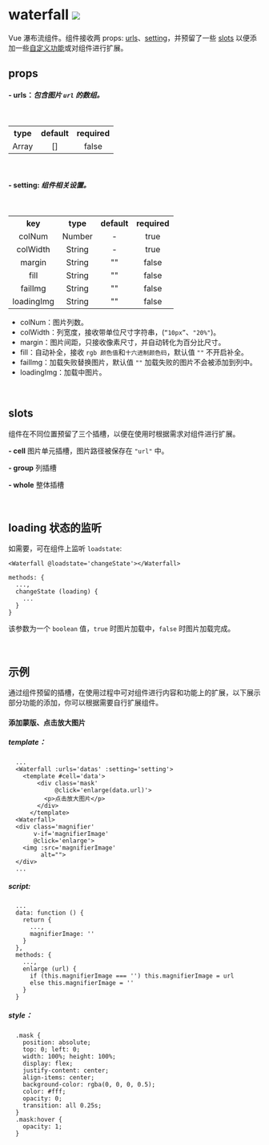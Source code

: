 # waterfall ![](https://img.shields.io/badge/Vue-v2.6.0+-brightgreen.svg)

Vue 瀑布流组件。组件接收两 props: [urls](#user-content---urls包含图片-url-的数组)、[setting](#user-content---setting-组件相关设置)，并预留了一些 [slots](#slots) 以便添加一些[自定义功能](#user-content-示例)或对组件进行扩展。

## props

#### \- urls：*包含图片 `url` 的数组。*
  <table>
​   <tbody align="center">
​     <tr>
​       <th>type</th>
​       <th>default</th>
​       <th>required</th>
​     </tr>
​     <tr>
​       <td>Array</td>
​       <td>[]</td>
​       <td>false</td>
​     </tr>
​   </tbody>
​ </table>
​ </br>

#### \- setting: *组件相关设置。*
  <table>
​   <tbody align="center" size="12px">
​     <tr>
​       <th>key</th>
​       <th>type</th>
​       <th>default</th>
​       <th>required</th>
​     </tr>
​     <tr>
​       <td>colNum</td>
​       <td>Number</td>
​       <td>-</td>
​       <td>true</td>
​     </tr>
​     <tr>
​       <td>colWidth</td>
​       <td>String</td>
​       <td>-</td>
​       <td>true</td>
​     </tr>
​     <tr>
​       <td>margin</td>
​       <td>String</td>
​				<td>""</td>
​				<td>false</td>
​			</tr>
​			<tr>
​				<td>fill</td>
​				<td>String</td>
​				<td>""</td>
​				<td>false</td>
​			</tr>
​			<tr>
​				<td>failImg</td>
​				<td>String</td>
​				<td>""</td>
​				<td>false</td>
​			</tr>
​			<tr>
​				<td>loadingImg</td>
​				<td>String</td>
​				<td>""</td>
​				<td>false</td>
​			</tr>
​		</tbody>
​	</table>

- colNum：图片列数。
- colWidth：列宽度，接收带单位尺寸字符串，(`“10px”`、`"20%"`)。
- margin：图片间距，只接收像素尺寸，并自动转化为百分比尺寸。
- fill：自动补全，接收 `rgb 颜色值`和`十六进制颜色码`，默认值 `""` 不开启补全。
- failImg：加载失败替换图片，默认值 `""` 加载失败的图片不会被添加到列中。
- loadingImg：加载中图片。

​ </br>
## slots

组件在不同位置预留了三个插槽，以便在使用时根据需求对组件进行扩展。

**\- cell**
图片单元插槽，图片路径被保存在 `"url"` 中。

**\- group**
列插槽

**\- whole**
整体插槽

​</br>
## loading 状态的监听

如需要，可在组件上监听 `loadstate`:
```
<Waterfall @loadstate='changeState'></Waterfall>
```
```
methods: {
  ...,
  changeState (loading) {
    ...
  }
}
```
该参数为一个 `boolean` 值，`true` 时图片加载中，`false` 时图片加载完成。

​</br>
## 示例

通过组件预留的插槽，在使用过程中可对组件进行内容和功能上的扩展，以下展示部分功能的添加，你可以根据需要自行扩展组件。

#### 添加蒙版、点击放大图片
##### template：
```
  ...
  <Waterfall :urls='datas' :setting='setting'>
    <template #cell='data'>
        <div class='mask'
             @click='enlarge(data.url)'>
          <p>点击放大图片</p>
        </div>
      </template>
  <Waterfall>
  <div class='magnifier'
       v-if='magnifierImage'
       @click='enlarge'>
    <img :src='magnifierImage'
         alt="">
  </div>
  ...
```

##### script:
```
  ...
  data: function () {
    return {
      ...,
      magnifierImage: ''
    }
  },
  methods: {
    ...,
    enlarge (url) {
      if (this.magnifierImage === '') this.magnifierImage = url
      else this.magnifierImage = ''
    }
  }
```

##### style：
```
  .mask {
    position: absolute;
    top: 0; left: 0;
    width: 100%; height: 100%;
    display: flex;
    justify-content: center;
    align-items: center;
    background-color: rgba(0, 0, 0, 0.5);
    color: #fff;
    opacity: 0;
    transition: all 0.25s;
  }
  .mask:hover {
    opacity: 1;
  }
```
